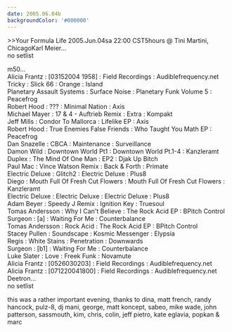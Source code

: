 ```yaml
---
date: 2005.06.04b
backgroundColor: '#000000'
---
```


\>>Your Formula Life 2005.Jun.04sa 22:00 CST5hours @ Tini Martini, ChicagoKarl Meier...  
no setlist  

m50...  
Alicia Frantz : \[03152004 1958\] : Field Recordings : Audiblefrequency.net  
Tricky : Slick 66 : Orange : Island  
Planetary Assault Systems : Surface Noise : Planetary Funk Volume 5 : Peacefrog  
Robert Hood : ??? : Minimal Nation : Axis  
Michael Mayer : 17 & 4 - Auftrieb Remix : Extra : Kompakt  
Jeff Mills : Condor To Mallorca : Lifelike EP : Axis  
Robert Hood : True Enemies False Friends : Who Taught You Math EP : Peacefrog  
Dan Snazelle : CBCA : Maintenance : Surveillance  
Damon Wild : Downtown World Pt1 : Downtown World Pt.1-4 : Kanzleramt  
Duplex : The Mind Of One Man : EP2 : Djak Up Bitch  
Paul Mac : Vince Watson Remix : Back & Forth : Primate  
Electric Deluxe : Glitch2 : Electric Deluxe : Plus8  
Diego : Mouth Full Of Fresh Cut Flowers : Mouth Full Of Fresh Cut Flowers : Kanzleramt  
Electric Deluxe : Electric Deluxe : Electric Deluxe : Plus8  
Adam Beyer : Speedy J Remix : Ignition Key : Truesoul  
Tomas Andersson : Why I Can't Believe : The Rock Acid EP : BPitch Control  
Surgeon : \[a\] : Waiting For Me : Counterbalance  
Tomas Andersson : Rock Acid : The Rock Acid EP : BPitch Control  
Stacey Pullen : Soundscape : Kosmic Messenger : Elypsia  
Regis : White Stains : Penetration : Downwards  
Surgeon : \[b1\] : Waiting For Me : Counterbalance  
Luke Slater : Love : Freek Funk : Novamute  
Alicia Frantz : \[0526030203\] : Field Recordings : Audiblefrequency.net  
Alicia Frantz : \[071220041800\] : Field Recordings : Audiblefrequency.net  
Deetron...  
no setlist  

this was a rather important evening, thanks to dina, matt french, randy hancock, pulz-8, dj mani, george, matt koncept, sabeo, mike wade, john patterson, sassmouth, kim, chris, colin, jeff pietro, kate eglavia, popkan & marc